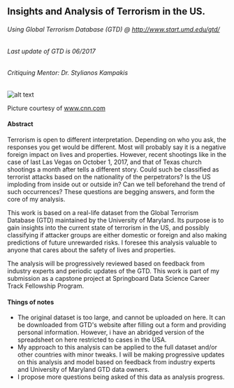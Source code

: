 
## Insights and Analysis of Terrorism in the US. 
###### Using Global Terrorism Database (GTD) @ http://www.start.umd.edu/gtd/
###### Last update of GTD is 06/2017
###### Critiquing Mentor: Dr. Stylianos Kampakis


![alt text](http://cdn.cnn.com/cnnnext/dam/assets/171031163817-11-manhattan-incident-1031-screengrab-exlarge-169.jpg)

Picture courtesy of www.cnn.com


#### Abstract

Terrorism is open to different interpretation. Depending on who you ask, the responses you get would be different. Most will probably say it is a negative foreign impact on lives and properties. However, recent shootings like in the case of last Las Vegas on October 1, 2017, and that of Texas church shootings a month after tells a different story. Could such be classified as terrorist attacks based on the nationality of the perpetrators? Is the US imploding from inside out or outside in? Can we tell beforehand the trend of such occurrences? These questions are begging answers, and form the core of my analysis. 

This work is based on a real-life dataset from the Global Terrorism Database (GTD) maintained by the University of Maryland. Its purpose is to gain insights into the current state of terrorism in the US, and possibly classifying if attacker groups are either domestic or foreign and also making predictions of future unrewarded risks. I foresee this analysis valuable to anyone that cares about the safety of lives and properties. 

The analysis will be progressively reviewed based on feedback from industry experts and periodic updates of the GTD. This work is part of my submission as a capstone project at Springboard Data Science Career Track Fellowship Program.
  


#### Things of notes  ###

- The original dataset is too large, and cannot be uploaded on here. It can be downloaded from GTD's website after filling out a form and providing personal information. However, i have an abridged version of the spreadsheet on here restricted to cases in the USA.
- My approach to this analysis can be applied to the full dataset and/or other countries with minor tweaks. I will be making progressive updates on this analysis and model based on feedback from industry experts and University of Maryland GTD data owners. 
- I propose more questions being asked of this data as analysis progress.


